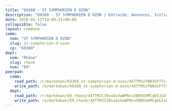 ```yaml
---
title: "69360 - ST SYMPHORIEN D OZON"
description: "69360 - ST SYMPHORIEN D OZON | Entraide, Annonces, Initiatives"
date: 2020-01-11T14:09:21+09:00
collapsible: false
layout: commune
comm:
  nom: "ST SYMPHORIEN D OZON"
  slug: st-symphorien-d-ozon
  cp: "69360"
dept:
  nom: "Rhône"
  slug: rhone
  num: "69"
peerpad:
  comm:
    read_path: /r/markdown/69360_st-symphorien-d-ozon/4XTTM5zTNN3GFfTsJ8af4uGsNdQZDrXsWzeTt54ch3WpTs3y5
    write_path: /w/markdown/69360_st-symphorien-d-ozon/4XTTM5zTNN3GFfTsJ8af4uGsNdQZDrXsWzeTt54ch3WpTs3y5-K3TgUSJCWhiuczGLtYvqqqLjwdpYxpYR7uNmCEvxsUVBMJEvu3hTJxKxFUziVoZdEymsMupbj6kKEHCCa8FkLyP4tGXPW1GXH3jQQQpEuvBohtfyPUawgV9atyexJ3oz4beYump7
  dept:
    read_path: /r/markdown/69_rhone/4XTTMJC39vu6sVwWPNxu5BRH16MCqEEJsbYu4RNyAxnNmNtVW
    write_path: /w/markdown/69_rhone/4XTTMJC39vu6sVwWPNxu5BRH16MCqEEJsbYu4RNyAxnNmNtVW-K3TgUzVUEXrXvc8NoaD9JfiBpc5MBFP7KZFqLEsm11xqJDEwSVMy7UACp2eYMzek3K6y2WLoyzq5xdKMZeizKNpfHbUBgJcoYSqfidBaPx8RcTCPmdCXhdgeLZLEYHVco5fHD6Pz
---
```



